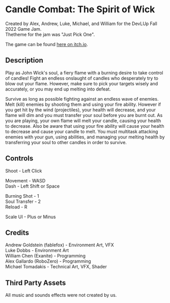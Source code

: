 # Candle Combat: The Spirit of Wick

Created by Alex, Andrew, Luke, Michael, and William for the DevLUp Fall 2022 Game Jam. \
Thetheme for the jam was "Just Pick One". 

The game can be found [here on itch.io](https://fablefox5.itch.io/candle-combat).

## Description

Play as John Wick's soul, a fiery flame with a burning desire to take control of candles!  Fight an endless onslaught of candles who desperately try to blow out your flame.  However, make sure to pick your targets wisely and accurately, or you may end up melting into defeat.

Survive as long as possible fighting against an endless wave of enemies. Melt (kill) enemies by shooting them and using your fire ability. However if you get hit by the wind (projectiles), your health will decrease, and your flame will dim and you must transfer your soul before you are burnt out. As you are playing, your own flame will melt your candle, causing your health to decrease. Also be aware that using your fire ability will cause your health to decrease and cause your candle to melt. You must multitask attacking enemies with your gun, using abilities, and managing your melting health by transferring your soul to other candles in order to survive.

## Controls

Shoot - Left Click

Movement - WASD \
Dash - Left Shift or Space

Burning Shot - 1 \
Soul Transfer - 2 \
Reload - R

Scale UI - Plus or Minus

## Credits

Andrew Goldstein (fablefox) - Environment Art, VFX \
Luke Dobbs - Environment Art \
William Chen (Exanite) - Programming \
Alex Gallardo (RoboZero) - Programming \
Michael Tomadakis - Technical Art, VFX, Shader

## Third Party Assets

All music and sounds effects were not created by us.
